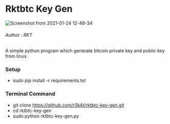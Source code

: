 # Rktbtc Key Gen

![Screenshot from 2021-01-24 12-48-34](https://user-images.githubusercontent.com/69615463/105623479-3383e100-5e44-11eb-8207-c0c8dbe20250.png)


<h6>Author : RKT</h6>



A simple python program which generate bitcoin private key and public key from linux.


### Setup ###

+ sudo pip install -r requirements.txt

### Terminal Command ###

+ git clone https://github.com/r3k4t/rktbtc-key-gen.git
+ cd rktbtc-key-gen
+ sudo python rktbtc-key-gen.py




